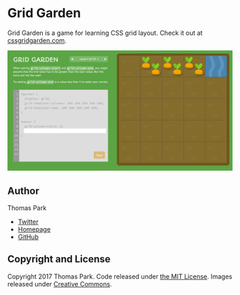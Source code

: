 Grid Garden
=======

Grid Garden is a game for learning CSS grid layout. Check it out at [cssgridgarden.com](http://cssgridgarden.com).

![Grid Garden screenshot](./images/screenshot.png)

## Author

Thomas Park

* [Twitter](https://twitter.com/thomashpark)
* [Homepage](http://thomaspark.co)
* [GitHub](https://github.com/thomaspark)

## Copyright and License

Copyright 2017 Thomas Park. Code released under [the MIT License](https://github.com/thomaspark/gridgarden/blob/gh-pages/LICENSE). Images released under [Creative Commons](https://creativecommons.org/licenses/by/3.0/legalcode.txt).
